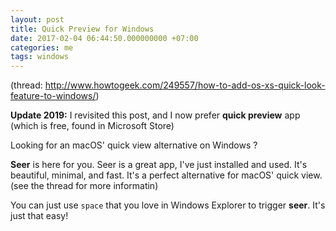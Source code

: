 ```yaml
---
layout: post
title: Quick Preview for Windows
date: 2017-02-04 06:44:50.000000000 +07:00
categories: me
tags: windows
---
```

(thread: http://www.howtogeek.com/249557/how-to-add-os-xs-quick-look-feature-to-windows/)

**Update 2019:** I revisited this post, and I now prefer **quick preview** app (which is free, found in Microsoft Store)

Looking for an macOS' quick view alternative on Windows ? 

**Seer** is here for you. Seer is a great app, I've just installed and used. It's beautiful, minimal, and fast. It's a perfect alternative for macOS' quick view. (see the thread for more informatin)

You can just use `space` that you love in Windows Explorer to trigger **seer**. It's just that easy!
